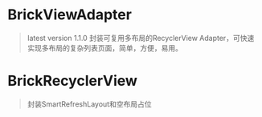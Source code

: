 # BrickViewAdapter
> latest version 1.1.0
> 封装可复用多布局的RecyclerView Adapter，可快速实现多布局的复杂列表页面，简单，方便，易用。

# BrickRecyclerView
> 封装SmartRefreshLayout和空布局占位